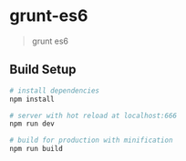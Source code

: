# grunt-es6

> grunt es6

## Build Setup

```bash
# install dependencies
npm install

# server with hot reload at localhost:666
npm run dev

# build for production with minification
npm run build

```
